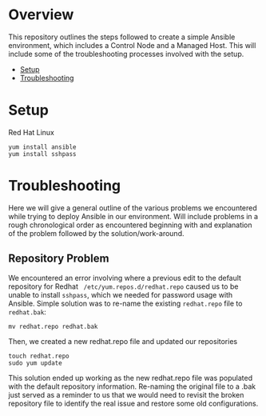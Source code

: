# Overview
This repository outlines the steps followed to create a simple Ansible environment, which includes a Control Node and a Managed Host. This will include some of the troubleshooting processes involved with the setup.
- [Setup](#Setup)
- [Troubleshooting](#Troubleshooting)

# Setup
Red Hat Linux
```
yum install ansible
yum install sshpass
```

# Troubleshooting
Here we will give a general outline of the various problems we encountered while trying to deploy Ansible in our environment. Will include problems in a rough chronological order as encountered beginning with and explanation of the problem followed by the solution/work-around.
## Repository Problem
We encountered an error involving where a previous edit to the default repository for Redhat ``` /etc/yum.repos.d/redhat.repo``` caused us to be unable to install ```sshpass```, which we needed for password usage with Ansible. Simple solution was to re-name the existing ```redhat.repo``` file to ```redhat.bak```:
```
mv redhat.repo redhat.bak
```
Then, we created a new redhat.repo file and updated our repositories
```
touch redhat.repo
sudo yum update
```
This solution ended up working as the new redhat.repo file was populated with the default repository information. Re-naming the original file to a .bak just served as a reminder to us that we would need to revisit the broken repository file to identify the real issue and restore some old configurations.
